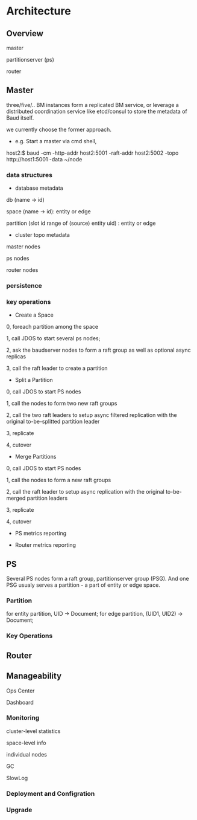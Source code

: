 # Architecture

## Overview

master

partitionserver (ps)

router

## Master

three/five/.. BM instances form a replicated BM service, or leverage a distributed coordination service like etcd/consul to store the metadata of Baud itself. 

we currently choose the former approach. 

* e.g. Start a master via cmd shell,

host2:$ baud -cm -http-addr host2:5001 -raft-addr host2:5002 -topo http://host1:5001 -data ~/node


### data structures

* database metadata

db (name -> id)

space (name -> id): entity or edge

partition (slot id range of (source) entity uid) : entity or edge

* cluster topo metadata

master nodes

ps nodes

router nodes

### persistence


### key operations

* Create a Space

0, foreach partition among the space

1, call JDOS to start several ps nodes;

2, ask the baudserver nodes to form a raft group as well as optional async replicas

3, call the raft leader to create a partition


* Split a Partition

0, call JDOS to start PS nodes

1, call the nodes to form two new raft groups

2, call the two raft leaders to setup async filtered replication with the original to-be-splitted partition leader

3, replicate

4, cutover

* Merge Partitions

0, call JDOS to start PS nodes

1, call the nodes to form a new raft groups

2, call the raft leader to setup async replication with the original to-be-merged partition leaders

3, replicate

4, cutover

* PS metrics reporting


* Router metrics reporting


## PS

Several PS nodes form a raft group, partitionserver group (PSG). And one PSG usualy serves a partition - a part of entity or edge space. 

### Partition

for entity partition, UID -> Document; 
for edge partition, (UID1, UID2) -> Document;

### Key Operations


## Router



## Manageability

Ops Center

Dashboard

### Monitoring

cluster-level statistics

space-level info

individual nodes

GC

SlowLog

### Deployment and Configration


### Upgrade


